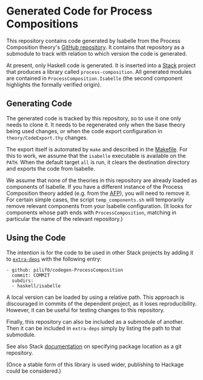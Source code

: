 # Generated Code for Process Compositions

This repository contains code generated by Isabelle from the Process Composition theory's [GitHub repository](https://github.com/pilif0/isa-ProcessComposition).
It contains that repository as a submodule to track with relation to which version the code is generated.

At present, only Haskell code is generated.
It is inserted into a [Stack](https://docs.haskellstack.org/en/stable/) project that produces a library called `process-composition`.
All generated modules are contained in `ProcessComposition.Isabelle` (the second component highlights the formally verified origin).

## Generating Code

The generated code is tracked by this repository, so to use it one only needs to clone it.
It needs to be regenerated only when the base theory being used changes, or when the code export configuration in `theory/CodeExport.thy` changes.

The export itself is automated by `make` and described in the [Makefile](Makefile).
For this to work, we assume that the `isabelle` executable is available on the `PATH`.
When the default target `all` is run, it clears the destination directory and exports the code from Isabelle.

We assume that none of the theories in this repository are already loaded as components of Isabelle.
If you have a different instance of the Process Composition theory added (e.g. from the [AFP](https://www.isa-afp.org/entries/ProcessComposition.html)), you will need to remove it.
For certain simple cases, the script `temp_components.sh` will temporarily remove relevant components from your Isabelle configuration.
(It looks for components whose path ends with `ProcessComposition`, matching in particular the name of the relevant repository.)

## Using the Code

The intention is for the code to be used in other Stack projects by adding it to [`extra-deps`](https://docs.haskellstack.org/en/stable/configure/yaml/project/#extra-deps) with the following entry:
```
- github: pilif0/codegen-ProcessComposition
  commit: COMMIT
  subdirs:
  - haskell/isabelle
```

A local version can be loaded by using a relative path.
This approach is discouraged in commits of the dependent project, as it loses reproducibility.
However, it can be useful for testing changes to this repository.

Finally, this repository can also be included as a submodule of another.
Then it can be included in `extra-deps` simply by listing the path to that submodule.

See also Stack [documentation](https://docs.haskellstack.org/en/stable/topics/package_location/#git-and-mercurial-repositories) on specifying package location as a git repository.

(Once a stable form of this library is used wider, publishing to Hackage could be considered.)
